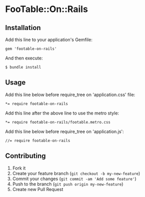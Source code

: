 # FooTable::On::Rails

## Installation

Add this line to your application's Gemfile:

    gem 'footable-on-rails'

And then execute:

    $ bundle install


## Usage

Add this line below before require_tree on 'application.css' file:

    *= require footable-on-rails

Add this line after the above line to use the metro style:

    *= require footable-on-rails/footable.metro.css

Add this line below before require_tree on 'application.js':

    //= require footable-on-rails

## Contributing

1. Fork it
2. Create your feature branch (`git checkout -b my-new-feature`)
3. Commit your changes (`git commit -am 'Add some feature'`)
4. Push to the branch (`git push origin my-new-feature`)
5. Create new Pull Request
